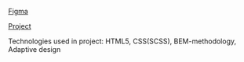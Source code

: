 [Figma](https://www.figma.com/file/nHz8bflIwJaWP3P99vKTH5/miami_home_new?node-id=16033%3A3)

[Project](https://00-22-11.github.io/Miami/)

Technologies used in project:
HTML5, CSS(SCSS), BEM-methodology, Adaptive design
